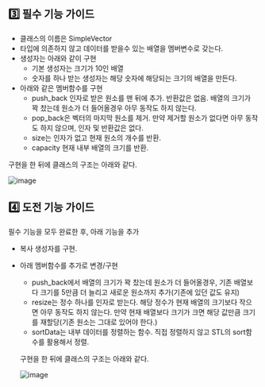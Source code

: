 ## 3️⃣ 필수 기능 가이드

- 클래스의 이름은 SimpleVector
- 타입에 의존하지 않고 데이터를 받을수 있는 배열을 멤버변수로 갖는다.
- 생성자는 아래와 같이 구현
    - 기본 생성자는 크기가 10인 배열
    - 숫자를 하나 받는 생성자는 해당 숫자에 해당되는 크기의 배열을 만든다.
- 아래와 같은 멤버함수를 구현
    - push_back  인자로 받은 원소를  맨 뒤에 추가. 반환값은 없음. 배열의 크기가 꽉 찼는데 원소가 더 들어올경우 아무 동작도 하지 않는다.
    - pop_back은 벡터의 마지막 원소를 제거. 만약 제거할 원소가 없다면 아무 동작도 하지 않으며, 인자 및 반환값은 없다.
    - size는 인자가 없고 현재 원소의 개수를 반환.
    - capacity 현재 내부 배열의 크기를 반환.

구현을 한 뒤에 클래스의 구조는 아래와 같다.

![image](https://github.com/user-attachments/assets/23ea9875-00f5-4c03-8ea5-a96ae0a443c7)


## 4️⃣ 도전 기능 가이드

필수 기능을 모두 완료한 후, 아래 기능을 추가

- 복사 생성자를 구현.
- 아래 멤버함수를 추가로 변경/구현
    - push_back에서 배열의 크기가 꽉 찼는데 원소가 더 들어올경우, 기존 배열보다 크기를 5만큼 더 늘리고 새로운 원소까지 추가(기존에 있던 값도 유지)
    - resize는 정수 하나를 인자로 받는다.  해당 정수가 현재 배열의 크기보다 작으면 아무 동작도 하지 않는다. 만약 현재 배열보다 크기가 크면 해당 값만큼 크기를 재할당(기존 원소는 그대로 있어야 한다.)
    - sortData는 내부 데이터를 정렬하는 함수. 직접 정렬하지 않고 STL의 sort함수를 활용해서 정렬.
    
    구현을 한 뒤에 클래스의 구조는 아래와 같다.
  
  ![image](https://github.com/user-attachments/assets/5105bfc8-6a07-4eda-9e7d-091dfc39ebe5)

